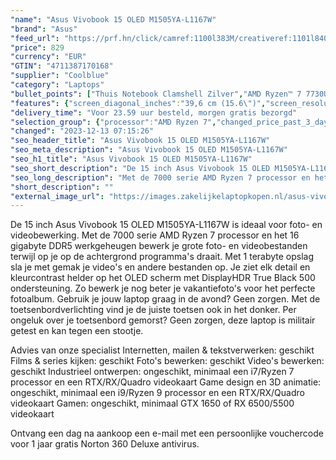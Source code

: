 ```yaml
---
"name": "Asus Vivobook 15 OLED M1505YA-L1167W"
"brand": "Asus"
"feed_url": "https://prf.hn/click/camref:1100l383M/creativeref:1101l84031/destination:https%3A%2F%2Fwww.coolblue.nl%2Fproduct%2F927085"
"price": 829
"currency": "EUR"
"GTIN": "4711387170168"
"supplier": "Coolblue"
"category": "Laptops"
"bullet_points": ["Thuis Notebook Clamshell Zilver","AMD Ryzen™ 7 7730U 2 GHz","39,6 cm (15.6\") Full HD 1920 x 1080 Pixels OLED Glans 16:9","16 GB DDR4-SDRAM","1 TB SSD","AMD Radeon Graphics","Wi-Fi 6E (802.11ax) Bluetooth 5.0","Lithium-Ion (Li-Ion) 50 Wh 65 W","Windows 11 Home 64-bit"]
"features": {"screen_diagonal_inches":"39,6 cm (15.6\")","screen_resolution":"1920 x 1080 Pixels","processor_family":"AMD Ryzen™ 7","memory_size":"16 GB","memory_type":"DDR4-SDRAM","total_storage_space":"1 TB","operating_system":"Windows 11 Home","battery_capacity":"50 Wh","width":"356,8 mm","depth":"227,6 mm","height":"19,9 mm","weight":"1,7 kg"}
"delivery_time": "Voor 23.59 uur besteld, morgen gratis bezorgd"
"selection_group": {"processor":"AMD Ryzen 7","changed_price_past_3_days":false,"product_family":"VivoBook"}
"changed": "2023-12-13 07:15:26"
"seo_header_title": "Asus Vivobook 15 OLED M1505YA-L1167W"
"seo_meta_description": "Asus Vivobook 15 OLED M1505YA-L1167W"
"seo_h1_title": "Asus Vivobook 15 OLED M1505YA-L1167W"
"seo_short_description": "De 15 inch Asus Vivobook 15 OLED M1505YA-L1167W is ideaal voor foto- en videobewerking."
"seo_long_description": "Met de 7000 serie AMD Ryzen 7 processor en het 16 gigabyte DDR5 werkgeheugen bewerk je grote foto- en videobestanden terwijl op je op de achtergrond programma's draait. Met 1 terabyte opslag sla je met gemak je video's en andere bestanden op. Je ziet elk detail en kleurcontrast helder op het OLED scherm met DisplayHDR True Black 500 ondersteuning. Zo bewerk je nog beter je vakantiefoto's voor het perfecte fotoalbum. Gebruik je jouw laptop graag in de avond? Geen zorgen. Met de toetsenbordverlichting vind je de juiste toetsen ook in het donker. Per ongeluk over je toetsenbord gemorst? Geen zorgen, deze laptop is militair getest en kan tegen een stootje. \r\n\r\nAdvies van onze specialist\r\nInternetten, mailen & tekstverwerken: geschikt\r\nFilms & series kijken: geschikt\r\nFoto's bewerken: geschikt\r\nVideo's bewerken: geschikt\r\nIndustrieel ontwerpen: ongeschikt, minimaal een i7/Ryzen 7 processor en een RTX/RX/Quadro videokaart\r\nGame design en 3D animatie: ongeschikt, minimaal een i9/Ryzen 9 processor en een RTX/RX/Quadro videokaart\r\nGamen: ongeschikt, minimaal GTX 1650 of RX 6500/5500 videokaart\r\n\r\n\r\nOntvang een dag na aankoop een e-mail met een persoonlijke vouchercode voor 1 jaar gratis Norton 360 Deluxe antivirus."
"short_description": ""
"external_image_url": "https://images.zakelijkelaptopkopen.nl/asus-vivobook-15-oled-m1505ya-l1167w.webp"
---
```


De 15 inch Asus Vivobook 15 OLED M1505YA-L1167W is ideaal voor foto- en videobewerking. Met de 7000 serie AMD Ryzen 7 processor en het 16 gigabyte DDR5 werkgeheugen bewerk je grote foto- en videobestanden terwijl op je op de achtergrond programma's draait. Met 1 terabyte opslag sla je met gemak je video's en andere bestanden op. Je ziet elk detail en kleurcontrast helder op het OLED scherm met DisplayHDR True Black 500 ondersteuning. Zo bewerk je nog beter je vakantiefoto's voor het perfecte fotoalbum. Gebruik je jouw laptop graag in de avond? Geen zorgen. Met de toetsenbordverlichting vind je de juiste toetsen ook in het donker. Per ongeluk over je toetsenbord gemorst? Geen zorgen, deze laptop is militair getest en kan tegen een stootje.

Advies van onze specialist
Internetten, mailen & tekstverwerken: geschikt
Films & series kijken: geschikt
Foto's bewerken: geschikt
Video's bewerken: geschikt
Industrieel ontwerpen: ongeschikt, minimaal een i7/Ryzen 7 processor en een RTX/RX/Quadro videokaart
Game design en 3D animatie: ongeschikt, minimaal een i9/Ryzen 9 processor en een RTX/RX/Quadro videokaart
Gamen: ongeschikt, minimaal GTX 1650 of RX 6500/5500 videokaart


Ontvang een dag na aankoop een e-mail met een persoonlijke vouchercode voor 1 jaar gratis Norton 360 Deluxe antivirus.